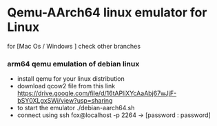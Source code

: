 # Qemu-AArch64 linux emulator for Linux 
for [Mac Os / Windows ] check other branches

### arm64 qemu emulation of debian linux
- install qemu for your linux distribution  
- download qcow2 file from this link https://drive.google.com/file/d/16tAPliXYcAaAbj67wJjF-bSY0XLgxSWi/view?usp=sharing
- to start the emulator ./debian-aarch64.sh
- connect using ssh fox@localhost -p 2264     ->  [password : password]
